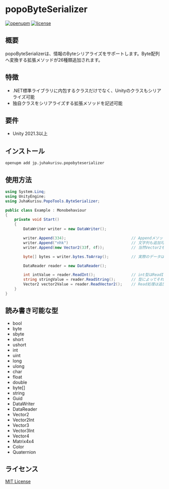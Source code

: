 # popoByteSerializer

[![openupm](https://img.shields.io/npm/v/jp.juhakurisu.popobyteserializer?label=openupm&registry_uri=https://package.openupm.com)](https://openupm.com/packages/jp.juhakurisu.popobyteserializer/) [![license](https://img.shields.io/badge/LICENSE-MIT-green.svg)](LICENSE)

## 概要

popoByteSerializerは、情報のByteシリアライズをサポートします。Byte配列へ変換する拡張メソッドが26種類追加されます。

## 特徴

- .NET標準ライブラリに内包するクラスだけでなく、Unityのクラスもシリアライズ可能
- 独自クラスをシリアライズする拡張メソッドを記述可能

## 要件

- Unity 2021.3以上

## インストール

``` cli
openupm add jp.juhakurisu.popobyteserializer
```

## 使用方法

``` csharp
using System.Linq;
using UnityEngine;
using JuhaKurisu.PopoTools.ByteSerializer;

public class Example : Monobehaviour
{
    private void Start()
    {
        DataWriter writer = new DataWriter();

        writer.Append(334);                             // Appendメソッドでwriter内部のbyte配列に追加
        writer.Append("nhk")                            // 文字列も追加可能    
        writer.Append(new Vector2(33f, 4f));            // 当然Vector2も可能

        byte[] bytes = writer.bytes.ToArray();          // 実際のデータはwriter内のbytesから取得可能

        DataReader reader = new DataReader();

        int intValue = reader.ReadInt();                // int型はReadIntで取得できる
        string stringValue = reader.ReadString();       // 型によってそれぞれ関数が用意されている
        Vector2 vector2Value = reader.ReadVector2();    // Read処理は追加した順番と同じ順番で実行しなければならない
    }
}
```

## 読み書き可能な型

- bool
- byte
- sbyte
- short
- ushort
- int
- uint
- long
- ulong
- char
- float
- double
- byte[]
- string
- Guid
- DataWriter
- DataReader
- Vector2
- Vector2Int
- Vector3
- Vector3Int
- Vector4
- Matrix4x4
- Color
- Quaternion

## ライセンス

[MIT License](LICENSE)
